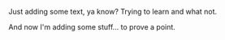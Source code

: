 Just adding some text, ya know? Trying to learn and what not.

And now I'm adding some stuff... to prove a point.
